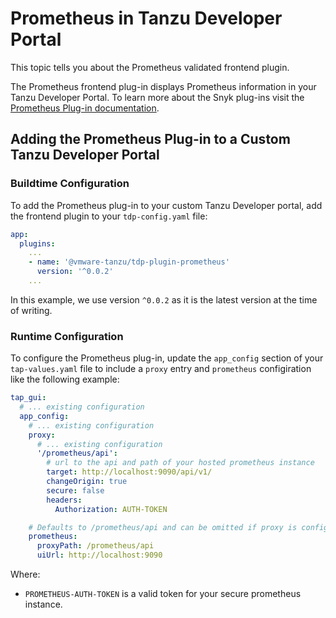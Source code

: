 # Prometheus in Tanzu Developer Portal

This topic tells you about the Prometheus validated frontend plugin.

The Prometheus frontend plug-in displays Prometheus information in your Tanzu Developer Portal. 
To learn more about the Snyk plug-ins visit the [Prometheus Plug-in documentation](https://github.com/RoadieHQ/roadie-backstage-plugins/tree/main/plugins/frontend/backstage-plugin-prometheus).

## <a id="add-plugin"></a> Adding the Prometheus Plug-in to a Custom Tanzu Developer Portal

### <a id="buildtime-config"></a> Buildtime Configuration

To add the Prometheus plug-in to your custom Tanzu Developer portal, add the frontend plugin to your `tdp-config.yaml` file:

```yaml
app:
  plugins:
    ...
    - name: '@vmware-tanzu/tdp-plugin-prometheus'
      version: '^0.0.2'
    ...
```

In this example, we use version `^0.0.2` as it is the latest version at the time of writing.

### <a id="runtime-config"></a> Runtime Configuration

To configure the Prometheus plug-in, update the `app_config` section of your `tap-values.yaml` file to include a `proxy` entry and `prometheus` configiration like the following example:

```yaml
tap_gui:
  # ... existing configuration
  app_config:
    # ... existing configuration
    proxy:
      # ... existing configuration
      '/prometheus/api':
        # url to the api and path of your hosted prometheus instance
        target: http://localhost:9090/api/v1/
        changeOrigin: true
        secure: false
        headers:
          Authorization: AUTH-TOKEN

    # Defaults to /prometheus/api and can be omitted if proxy is configured for that url
    prometheus:
      proxyPath: /prometheus/api
      uiUrl: http://localhost:9090
```
Where:

* `PROMETHEUS-AUTH-TOKEN` is a valid token for your secure prometheus instance.
